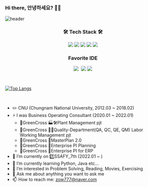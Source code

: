 ### Hi there, 안녕하세요? 👋🐢
![header](https://capsule-render.vercel.app/api?type=waving&color=gradient&height=250&section=header&text=SIWON-PARK&fontSize=60&fontAlignY=40&animation=twinkling)
<h3 align="center">🛠 Tech Stack 🛠</h3>
<p align="center">
  <img src="https://img.shields.io/badge/python-3670A0?style=flat&logo=python&logoColor=ffdd54"/>
  <img src="https://img.shields.io/badge/java-%23ED8B00.svg?style=flat&logo=java&logoColor=white"/>
  <img src="https://img.shields.io/badge/css-1572B6?style=flat&logo=css3&logoColor=white"/>
  <img src="https://img.shields.io/badge/html5-%23E34F26.svg?style=flat&logo=html5&logoColor=white"/>
  <img src="https://img.shields.io/badge/django-%23092E20.svg?style=flat&logo=django&logoColor=white"/>
</p>

<h3 align="center">Favorite IDE</h3>
<p align="center">
  <img src="https://img.shields.io/badge/Atom-%2366595C.svg?style=flat&logo=atom&logoColor=white"/></a>&nbsp
  <img src="https://img.shields.io/badge/Visual%20Studio%20Code-0078d7.svg?style=flat&logo=visual-studio-code&logoColor=white"/>
  <img src="https://img.shields.io/badge/pycharm-143?style=flat&logo=pycharm&logoColor=black&color=black&labelColor=green"/>
</p>
<br>

  [![Top Langs](https://github-readme-stats.vercel.app/api/top-langs/?username=siwon-park&layout=compact&theme=ayu-mirage)](https://github.com/siwon-park/github-readme-stats)

<br>

- ✏️ CNU (Chungnam National University, 2012.03 ~ 2018.02)
- ⚡ I was Business Operating Consultant (2020.01 ~ 2022.01)
    - 💊GreenCross 🏭🛠️Plant Management pjt
    - 💊GreenCross 🔬🧪Quality-Department(QA, QC, QE, QM) Labor Working Management pjt
    - 💊GreenCross 🏢MasterPlan 2.0
    - 💊GreenCross 🏢Enterprise PI Planning
    - 💊GreenCross 🏢Enterprise PI for ERP
- 🔭 I’m currently on 7️⃣SSAFY_7th (2022.01 ~ )
- 🌱 I’m currently learning Python, Java etc...
- 🤔 I’m interested in Problem Solving, Reading, Movies, Exercising
- 💬 Ask me about anything you want to ask me
- 📫 How to reach me: zow777@naver.com

<!--
**siwon-park/siwon-park** is a ✨ _special_ ✨ repository because its `README.md` (this file) appears on your GitHub profile.

Here are some ideas to get you started:

- ✏️ I’m currently working on ...
- 🌱 I’m currently learning ...
- 👯 I’m looking to collaborate on ...
- 🤔 I’m looking for help with ...
- 💬 Ask me about ...
- 📫 How to reach me: ...
- 😄 Pronouns: ...
- ⚡ Fun fact: ...
-->

